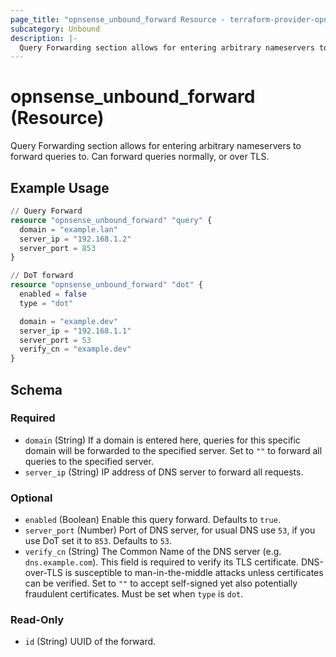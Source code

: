 ```yaml
---
page_title: "opnsense_unbound_forward Resource - terraform-provider-opnsense"
subcategory: Unbound
description: |-
  Query Forwarding section allows for entering arbitrary nameservers to forward queries to. Can forward queries normally, or over TLS.
---
```


# opnsense_unbound_forward (Resource)

Query Forwarding section allows for entering arbitrary nameservers to forward queries to. Can forward queries normally, or over TLS.

## Example Usage

```terraform
// Query Forward
resource "opnsense_unbound_forward" "query" {
  domain = "example.lan"
  server_ip = "192.168.1.2"
  server_port = 853
}

// DoT forward
resource "opnsense_unbound_forward" "dot" {
  enabled = false
  type = "dot"

  domain = "example.dev"
  server_ip = "192.168.1.1"
  server_port = 53
  verify_cn = "example.dev"
}
```

<!-- schema generated by tfplugindocs -->
## Schema

### Required

- `domain` (String) If a domain is entered here, queries for this specific domain will be forwarded to the specified server. Set to `""` to forward all queries to the specified server.
- `server_ip` (String) IP address of DNS server to forward all requests.

### Optional

- `enabled` (Boolean) Enable this query forward.  Defaults to `true`.
- `server_port` (Number) Port of DNS server, for usual DNS use `53`, if you use DoT set it to `853`. Defaults to `53`.
- `verify_cn` (String) The Common Name of the DNS server (e.g. `dns.example.com`). This field is required to verify its TLS certificate. DNS-over-TLS is susceptible to man-in-the-middle attacks unless certificates can be verified. Set to `""` to accept self-signed yet also potentially fraudulent certificates. Must be set when `type` is `dot`.

### Read-Only

- `id` (String) UUID of the forward.

